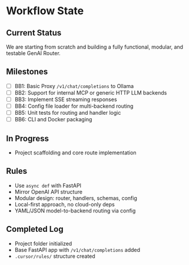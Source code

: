 # Workflow State

## Current Status
We are starting from scratch and building a fully functional, modular, and testable GenAI Router.

## Milestones
- [ ] BB1: Basic Proxy `/v1/chat/completions` to Ollama
- [ ] BB2: Support for internal MCP or generic HTTP LLM backends
- [ ] BB3: Implement SSE streaming responses
- [ ] BB4: Config file loader for multi-backend routing
- [ ] BB5: Unit tests for routing and handler logic
- [ ] BB6: CLI and Docker packaging

## In Progress
- Project scaffolding and core route implementation

## Rules
- Use `async def` with FastAPI
- Mirror OpenAI API structure
- Modular design: router, handlers, schemas, config
- Local-first approach, no cloud-only deps
- YAML/JSON model-to-backend routing via config

## Completed Log
- Project folder initialized
- Base FastAPI app with `/v1/chat/completions` added
- `.cursor/rules/` structure created
